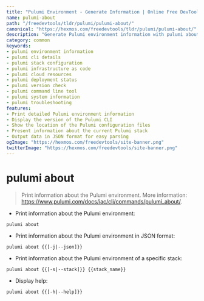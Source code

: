 ```yaml
---
title: "Pulumi Environment - Generate Information | Online Free DevTools by Hexmos"
name: pulumi-about
path: "/freedevtools/tldr/pulumi/pulumi-about/"
canonical: "https://hexmos.com/freedevtools/tldr/pulumi/pulumi-about/"
description: "Generate Pulumi environment information with pulumi about. Inspect the Pulumi CLI configuration and stack settings with ease. Free online tool, no registration required."
category: common
keywords:
- pulumi environment information
- pulumi cli details
- pulumi stack configuration
- pulumi infrastructure as code
- pulumi cloud resources
- pulumi deployment status
- pulumi version check
- pulumi command line tool
- pulumi system information
- pulumi troubleshooting
features:
- Print detailed Pulumi environment information
- Display the version of the Pulumi CLI
- Show the location of the Pulumi configuration files
- Present information about the current Pulumi stack
- Output data in JSON format for easy parsing
ogImage: "https://hexmos.com/freedevtools/site-banner.png"
twitterImage: "https://hexmos.com/freedevtools/site-banner.png"
---
```


# pulumi about

> Print information about the Pulumi environment.
> More information: <https://www.pulumi.com/docs/iac/cli/commands/pulumi_about/>.

- Print information about the Pulumi environment:

`pulumi about`

- Print information about the Pulumi environment in JSON format:

`pulumi about {{[-j|--json]}}`

- Print information about the Pulumi environment of a specific stack:

`pulumi about {{[-s|--stack]}} {{stack_name}}`

- Display help:

`pulumi about {{[-h|--help]}}`
